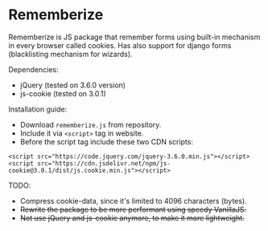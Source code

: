 # Rememberize
Rememberize is JS package that remember forms using built-in mechanism in every browser called cookies.
Has also support for django forms (blacklisting mechanism for wizards).

Dependencies:
* jQuery (tested on 3.6.0 version)
* js-cookie (tested on 3.0.1)

Installation guide:
* Download `rememberize.js` from repository.
* Include it via `<script>` tag in website.
* Before the script tag include these two CDN scripts:
```
<script src="https://code.jquery.com/jquery-3.6.0.min.js"></script>
<script src="https://cdn.jsdelivr.net/npm/js-cookie@3.0.1/dist/js.cookie.min.js"></script>
```

TODO:
* Compress cookie-data, since it's limited to 4096 characters (bytes).
* ~~Rewrite the package to be more performant using speedy VanillaJS.~~
* ~~Not use jQuery and js-cookie anymore, to make it more lightweight.~~
